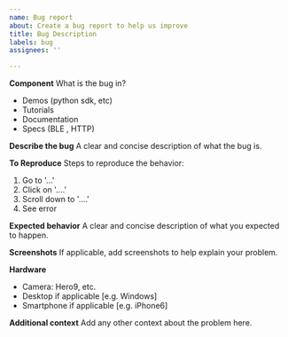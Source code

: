 ```yaml
---
name: Bug report
about: Create a bug report to help us improve
title: Bug Description
labels: bug
assignees: ''

---
```


**Component**
What is the bug in?
- Demos (python sdk, etc)
- Tutorials
- Documentation
- Specs (BLE , HTTP)

**Describe the bug**
A clear and concise description of what the bug is.

**To Reproduce**
Steps to reproduce the behavior:
1. Go to '...'
2. Click on '....'
3. Scroll down to '....'
4. See error

**Expected behavior**
A clear and concise description of what you expected to happen.

**Screenshots**
If applicable, add screenshots to help explain your problem.

**Hardware**
- Camera: Hero9, etc.
- Desktop if applicable [e.g. Windows]
- Smartphone if applicable [e.g. iPhone6]

**Additional context**
Add any other context about the problem here.
